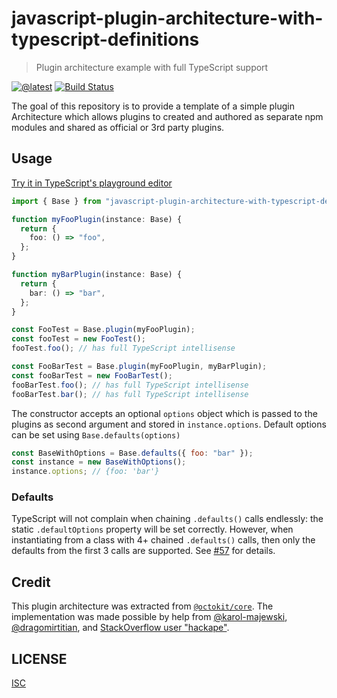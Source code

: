 # javascript-plugin-architecture-with-typescript-definitions

> Plugin architecture example with full TypeScript support

[![@latest](https://img.shields.io/npm/v/javascript-plugin-architecture-with-typescript-definitions.svg)](https://www.npmjs.com/package/javascript-plugin-architecture-with-typescript-definitions)
[![Build Status](https://github.com/gr2m/javascript-plugin-architecture-with-typescript-definitions/workflows/Test/badge.svg)](https://github.com/gr2m/javascript-plugin-architecture-with-typescript-definitions/actions/workflows/test.yml)

The goal of this repository is to provide a template of a simple plugin Architecture which allows plugins to created and authored as separate npm modules and shared as official or 3rd party plugins.

## Usage

[Try it in TypeScript's playground editor](https://www.typescriptlang.org/play?#code/JYWwDg9gTgLgBAbzgIQIYGcCmcC+cBmUEIcARAFaoBuGAxlMGDALRgA2ArgObAB2zqKLQAWwGJlowOUTMwDuY4cxgBPMJnT1GLACaZ8fMcAi90pANwAoS-g69Jx3nBAqAYhAgAFTj14AKPnQYVHtMAC4UDEwASkRLODgZKSgnBHiEgg8Iv1iAXgA+MnwPUgAadJwrHGtbexhHZxU0KG9uPgDTYNCItCxYtISk6VT0hIAjQWy8wtIJqDKKqpq7BxM4DCxYAGUYBl4uP3QOMfIJGAigva5+6staEyC4dwgAFQ14XMisADp2Nv8XM9Wr5olZ7p1Mq93nBPrxMHInh43kEclYNphtrs+AdilCgt9cTlQdZwY9ns1kR8vphfj52oCPMC+KVGs0mbxiaT4LiKdDYfDERBeSjiejMVc-DzBJSCR4iWj0JsYDsJVKoDK5vKgA)

```ts
import { Base } from "javascript-plugin-architecture-with-typescript-definitions";

function myFooPlugin(instance: Base) {
  return {
    foo: () => "foo",
  };
}

function myBarPlugin(instance: Base) {
  return {
    bar: () => "bar",
  };
}

const FooTest = Base.plugin(myFooPlugin);
const fooTest = new FooTest();
fooTest.foo(); // has full TypeScript intellisense

const FooBarTest = Base.plugin(myFooPlugin, myBarPlugin);
const fooBarTest = new FooBarTest();
fooBarTest.foo(); // has full TypeScript intellisense
fooBarTest.bar(); // has full TypeScript intellisense
```

The constructor accepts an optional `options` object which is passed to the plugins as second argument and stored in `instance.options`. Default options can be set using `Base.defaults(options)`

```js
const BaseWithOptions = Base.defaults({ foo: "bar" });
const instance = new BaseWithOptions();
instance.options; // {foo: 'bar'}
```

### Defaults

TypeScript will not complain when chaining `.defaults()` calls endlessly: the static `.defaultOptions` property will be set correctly. However, when instantiating from a class with 4+ chained `.defaults()` calls, then only the defaults from the first 3 calls are supported. See [#57](https://github.com/gr2m/javascript-plugin-architecture-with-typescript-definitions/pull/57) for details.

## Credit

This plugin architecture was extracted from [`@octokit/core`](https://github.com/octokit/core.js). The implementation was made possible by help from [@karol-majewski](https://github.com/karol-majewski), [@dragomirtitian](https://github.com/dragomirtitian), and [StackOverflow user "hackape"](https://stackoverflow.com/a/58706699/206879).

## LICENSE

[ISC](LICENSE)
